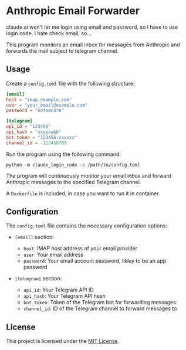 # Anthropic Email Forwarder

claude.ai won't let me login using email and password, so I have to use login code. I hate check email, so...

This program monitors an email inbox for messages from Anthropic and forwards the mail subject to telegram channel.

## Usage

Create a `config.toml` file with the following structure:

```toml
[email]
host = "imap.example.com"
user = "your_email@example.com"
password = "notsecure"

[telegram]
api_id = "123456"
api_hash = "xxyyaabb"
bot_token = "123456:xxxxxx"
channel_id = -123456789
```

Run the program using the following command:

```
python -m claude_login_code -c /path/to/config.toml
```

The program will continuously monitor your email inbox and forward Anthropic messages to the specified Telegram channel.

A `Dockerfile` is included, in case you want to run it in container.

## Configuration

The `config.toml` file contains the necessary configuration options:

- `[email]` section:
  - `host`: IMAP host address of your email provider
  - `user`: Your email address
  - `password`: Your email account password, likley to be an app password

- `[telegram]` section:
  - `api_id`: Your Telegram API ID
  - `api_hash`: Your Telegram API hash
  - `bot_token`: Token of the Telegram bot for forwarding messages
  - `channel_id`: ID of the Telegram channel to forward messages to

## License

This project is licensed under the [MIT License](LICENSE).
